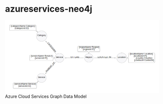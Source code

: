 # azureservices-neo4j

![alt tag](https://raw.githubusercontent.com/sfrechette/azureservices-neo4j/master/graphmodel_azureservices.png)
Azure Cloud Services Graph Data Model

